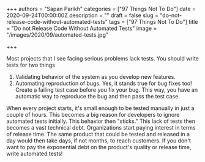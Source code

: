 +++
authors = "Sapan Parikh"
categories = ["97 Things Not To Do"]
date = 2020-09-24T00:00:00Z
description = ""
draft = false
slug = "do-not-release-code-without-automated-tests"
tags = ["97 Things Not To Do"]
title = "Do not Release Code Without Automated Tests"
image = "/images/2020/09/automated-tests.jpg"

+++

Most projects that I see facing serious problems lack tests. You should write tests for two things

1. Validating behavior of the system as you develop new features.
2. Automating reproduction of bugs. Yes, it stands true for bug fixes too! Create a failing test case before you fix your bug. This way, you have an automatic way to reproduce the bug and then pass the test case.

When every project starts, it's small enough to be tested manually in just a couple of hours. This becomes a big reason for developers to ignore automated tests initially. This behavior then "sticks." This lack of tests then becomes a vast technical debt. Organizations start paying interest in terms of release time. The same product that could be tested and released in a day would then take days, if not months, to reach customers. If you don't want to pay the exponential debt on the product's quality or release time, write automated tests!
